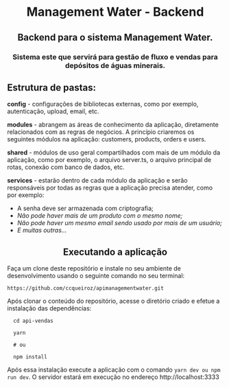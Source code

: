 <h1 align="center"> Management Water - Backend </h1>

<h2 align="center">Backend para o sistema Management Water.</h2>
<h3 align="center">Sistema este que servirá para gestão de fluxo e vendas para depósitos de águas minerais.</h3>

## Estrutura de pastas:

<strong>config</strong> - configurações de bibliotecas externas, como por exemplo, autenticação, upload, email, etc.

<strong>modules</strong> - abrangem as áreas de conhecimento da aplicação, diretamente relacionados com as regras de negócios. A princípio criaremos os seguintes módulos na aplicação: customers, products, orders e users.

<strong>shared</strong> - módulos de uso geral compartilhados com mais de um módulo da aplicação, como por exemplo, o arquivo server.ts, o arquivo principal de rotas, conexão com banco de dados, etc.

<strong>services</strong> - estarão dentro de cada módulo da aplicação e serão responsáveis por todas as regras que a aplicação precisa atender, como por exemplo:
<ul>
  <li>A senha deve ser armazenada com criptografia;</li>
  <li><i>Não pode haver mais de um produto com o mesmo nome;</i></li>
  <li><i>Não pode haver um mesmo email sendo usado por mais de um usuário;</i></li>
  <li><i>E muitas outras...</i></li>
</ul>

<h2 align="center">Executando a aplicação</h2>
Faça um clone deste repositório e instale no seu ambiente de desenvolvimento usando o seguinte comando no seu terminal:

````
https://github.com/ccqueiroz/apimanagementwater.git
````
Após clonar o conteúdo do repositório, acesse o diretório criado e efetue a instalação das dependências:

````
  cd api-vendas

  yarn

  # ou

  npm install
````

Após essa instalação execute a aplicação com o comando ```yarn dev ou npm run dev```. O servidor estará em execução no endereço http://localhost:3333
